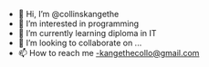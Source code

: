 - 👋 Hi, I’m @collinskangethe
- 👀 I’m interested in programming
- 🌱 I’m currently learning diploma in IT
- 💞️ I’m looking to collaborate on ...
- 📫 How to reach me -kangethecollo@gmail.com

<!---
collinskangethe/collinskangethe is a ✨ special ✨ repository because its `README.md` (this file) appears on your GitHub profile.
You can click the Preview link to take a look at your changes.
--->
